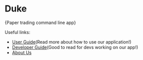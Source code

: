 # Duke

{Paper trading command line app}

Useful links:
* [User Guide](UserGuide.md)(Read more about how to use our application!)
* [Developer Guide](DeveloperGuide.md)(Good to read for devs working on our app!)
* [About Us](AboutUs.md)
